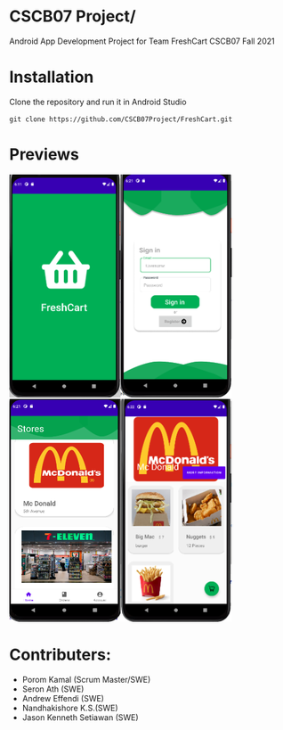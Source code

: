 # CSCB07 Project/ 

Android App Development Project for Team FreshCart CSCB07 Fall 2021

# Installation
Clone the repository and run it in Android Studio
```
git clone https://github.com/CSCB07Project/FreshCart.git
```

# Previews
<img src="https://github.com/CSCB07Project/FreshCart/blob/main/startPage.png" alt="alt text" width="200" height="400"><img src="https://github.com/CSCB07Project/FreshCart/blob/main/loginpage.png" alt="alt text" width="200" height="400"><img src="https://github.com/CSCB07Project/FreshCart/blob/main/userdashboard.png" alt="alt text" width="200" height="400"><img src="https://github.com/CSCB07Project/FreshCart/blob/main/storepage.png" alt="alt text" width="200" height="400">
# Contributers:
* Porom Kamal (Scrum Master/SWE)
* Seron Ath (SWE)
* Andrew Effendi (SWE)
* Nandhakishore K.S.(SWE)
* Jason Kenneth Setiawan (SWE)
